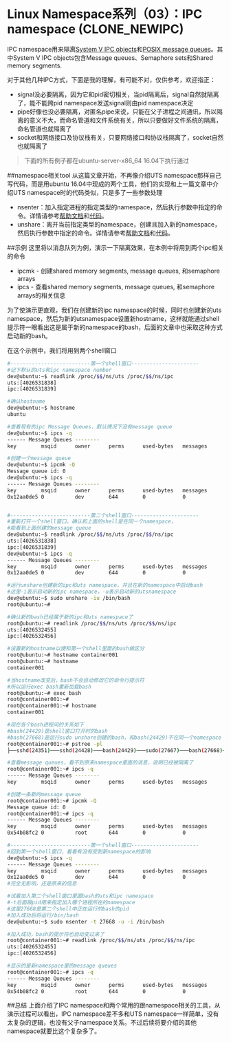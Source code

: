 # Linux Namespace系列（03）：IPC namespace (CLONE_NEWIPC)

IPC namespace用来隔离[System V IPC objects](http://man7.org/linux/man-pages/man7/svipc.7.html)和[POSIX message queues](http://man7.org/linux/man-pages/man7/mq_overview.7.html)。其中System V IPC objects包含Message queues、Semaphore sets和Shared memory segments. 

对于其他几种IPC方式，下面是我的理解，有可能不对，仅供参考，欢迎指正：

* signal没必要隔离，因为它和pid密切相关，当pid隔离后，signal自然就隔离了，能不能跨pid namespace发送signal则由pid namespace决定
* pipe好像也没必要隔离，对匿名pipe来说，只能在父子进程之间通讯，所以隔离的意义不大，而命名管道和文件系统有关，所以只要做好文件系统的隔离，命名管道也就隔离了
* socket和网络接口及协议栈有关，只要网络接口和协议栈隔离了，socket自然也就隔离了

>下面的所有例子都在ubuntu-server-x86_64 16.04下执行通过

##namespace相关tool
从这篇文章开始，不再像介绍UTS namespace那样自己写代码，而是用ubuntu 16.04中现成的两个工具，他们的实现和上一篇文章中介绍UTS namespace时的代码类似，只是多了一些参数处理

* nsenter：加入指定进程的指定类型的namespace，然后执行参数中指定的命令。详情请参考[帮助文档](http://man7.org/linux/man-pages/man1/nsenter.1.html)和[代码](https://github.com/karelzak/util-linux/blob/master/sys-utils/nsenter.c)。
* unshare：离开当前指定类型的namespace，创建且加入新的namespace，然后执行参数中指定的命令。详情请参考[帮助文档](http://man7.org/linux/man-pages/man1/unshare.1.html)和[代码](https://github.com/karelzak/util-linux/blob/master/sys-utils/unshare.c)。

##示例
这里将以消息队列为例，演示一下隔离效果，在本例中将用到两个ipc相关的命令

* ipcmk - 创建shared memory segments, message queues, 和semaphore arrays
* ipcs -  查看shared memory segments, message queues, 和semaphore arrays的相关信息

为了使演示更直观，我们在创建新的ipc namespace的时候，同时也创建新的uts namespace，然后为新的utsnamespace设置新hostname，这样就能通过shell提示符一眼看出这是属于新的namespace的bash，后面的文章中也采取这种方式启动新的bash。

在这个示例中，我们将用到两个shell窗口
```bash
#--------------------------第一个shell窗口----------------------
#记下默认的uts和ipc namespace number
dev@ubuntu:~$ readlink /proc/$$/ns/uts /proc/$$/ns/ipc
uts:[4026531838]
ipc:[4026531839]

#确认hostname
dev@ubuntu:~$ hostname
ubuntu

#查看现有的ipc Message Queues，默认情况下没有message queue
dev@ubuntu:~$ ipcs -q
------ Message Queues --------
key        msqid      owner      perms      used-bytes   messages

#创建一个message queue
dev@ubuntu:~$ ipcmk -Q
Message queue id: 0
dev@ubuntu:~$ ipcs -q
------ Message Queues --------
key        msqid      owner      perms      used-bytes   messages
0x12aa0de5 0          dev        644        0            0


#--------------------------第二个shell窗口----------------------
#重新打开一个shell窗口，确认和上面的shell是在同一个namespace，
#能看到上面创建的message queue
dev@ubuntu:~$ readlink /proc/$$/ns/uts /proc/$$/ns/ipc
uts:[4026531838]
ipc:[4026531839]
dev@ubuntu:~$ ipcs -q
------ Message Queues --------
key        msqid      owner      perms      used-bytes   messages
0x12aa0de5 0          dev        644        0            0

#运行unshare创建新的ipc和uts namespace，并且在新的namespace中启动bash
#这里-i表示启动新的ipc namespace，-u表示启动新的utsnamespace
dev@ubuntu:~$ sudo unshare -iu /bin/bash
root@ubuntu:~#

#确认新的bash已经属于新的ipc和uts namespace了
root@ubuntu:~# readlink /proc/$$/ns/uts /proc/$$/ns/ipc
uts:[4026532455]
ipc:[4026532456]

#设置新的hostname以便和第一个shell里面的bash做区分
root@ubuntu:~# hostname container001
root@ubuntu:~# hostname
container001

#当hostname改变后，bash不会自动修改它的命令行提示符
#所以运行exec bash重新加载bash
root@ubuntu:~# exec bash
root@container001:~#
root@container001:~# hostname
container001

#现在各个bash进程间的关系如下
#bash(24429)是shell窗口打开时的bash
#bash(27668)是运行sudo unshare创建的bash，和bash(24429)不在同一个namespace
root@container001:~# pstree -pl
├──sshd(24351)───sshd(24428)───bash(24429)───sudo(27667)───bash(27668)───pstree(27695)

#查看message queues，看不到原来namespace里面的消息，说明已经被隔离了
root@container001:~# ipcs -q
------ Message Queues --------
key        msqid      owner      perms      used-bytes   messages

#创建一条新的message queue
root@container001:~# ipcmk -Q
Message queue id: 0
root@container001:~# ipcs -q
------ Message Queues --------
key        msqid      owner      perms      used-bytes   messages
0x54b08fc2 0          root       644        0            0

#--------------------------第一个shell窗口----------------------
#回到第一个shell窗口，看看有没有受到新namespace的影响
dev@ubuntu:~$ ipcs -q
------ Message Queues --------
key        msqid      owner      perms      used-bytes   messages
0x12aa0de5 0          dev        644        0            0
#完全无影响，还是原来的信息

#试着加入第二个shell窗口里面bash的uts和ipc namespace
#-t后面跟pid用来指定加入哪个进程所在的namespace
#这里27668是第二个shell中正在运行的bash的pid
#加入成功后将运行/bin/bash
dev@ubuntu:~$ sudo nsenter -t 27668 -u -i /bin/bash

#加入成功，bash的提示符也自动变过来了
root@container001:~# readlink /proc/$$/ns/uts /proc/$$/ns/ipc
uts:[4026532455]
ipc:[4026532456]

#显示的是新namespace里的message queues
root@container001:~# ipcs -q
------ Message Queues --------
key        msqid      owner      perms      used-bytes   messages
0x54b08fc2 0          root       644        0            0

```

##总结
上面介绍了IPC namespace和两个常用的跟namespace相关的工具，从演示过程可以看出，IPC namespace差不多和UTS namespace一样简单，没有太复杂的逻辑，也没有父子namespace关系。不过后续将要介绍的其他namespace就要比这个复杂多了。